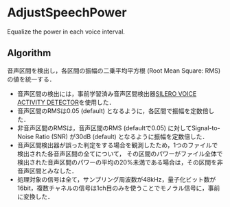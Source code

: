 # AdjustSpeechPower
Equalize the power in each voice interval.

## Algorithm
音声区間を検出し，各区間の振幅の二乗平均平方根 (Root Mean Square: RMS) の値を統一する．
* 音声区間の検出には，事前学習済み音声区間検出器[SILERO VOICE ACTIVITY DETECTOR](https://pytorch.org/hub/snakers4_silero-vad_vad/)を使用した．
* 音声区間のRMSは0.05 (default) となるように，各区間で振幅を定数倍した．
* 非音声区間のRMSは，音声区間のRMS (defaultで0.05) に対してSignal-to-Noise Ratio (SNR) が30dB (default) となるように振幅を定数倍した．
* 音声区間検出器が誤った判定をする場合を観測したため，1つのファイルで検出された各音声区間の全てについて，
その区間のパワーがファイル全体で検出された音声区間のパワーの平均の20%未満である場合は，その区間を非音声区間とみなした．
* 処理対象の信号は全て，サンプリング周波数が48kHz，量子化ビット数が16bit，複数チャネルの信号は1ch目のみを使うことでモノラル信号に，事前に変換した．
